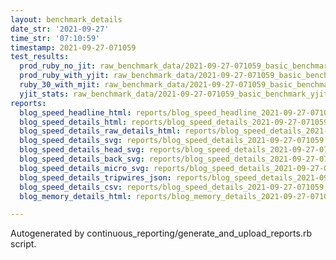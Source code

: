 ```yaml
---
layout: benchmark_details
date_str: '2021-09-27'
time_str: '07:10:59'
timestamp: 2021-09-27-071059
test_results:
  prod_ruby_no_jit: raw_benchmark_data/2021-09-27-071059_basic_benchmark_prod_ruby_no_jit.json
  prod_ruby_with_yjit: raw_benchmark_data/2021-09-27-071059_basic_benchmark_prod_ruby_with_yjit.json
  ruby_30_with_mjit: raw_benchmark_data/2021-09-27-071059_basic_benchmark_ruby_30_with_mjit.json
  yjit_stats: raw_benchmark_data/2021-09-27-071059_basic_benchmark_yjit_stats.json
reports:
  blog_speed_headline_html: reports/blog_speed_headline_2021-09-27-071059.html
  blog_speed_details_html: reports/blog_speed_details_2021-09-27-071059.html
  blog_speed_details_raw_details_html: reports/blog_speed_details_2021-09-27-071059.raw_details.html
  blog_speed_details_svg: reports/blog_speed_details_2021-09-27-071059.svg
  blog_speed_details_head_svg: reports/blog_speed_details_2021-09-27-071059.head.svg
  blog_speed_details_back_svg: reports/blog_speed_details_2021-09-27-071059.back.svg
  blog_speed_details_micro_svg: reports/blog_speed_details_2021-09-27-071059.micro.svg
  blog_speed_details_tripwires_json: reports/blog_speed_details_2021-09-27-071059.tripwires.json
  blog_speed_details_csv: reports/blog_speed_details_2021-09-27-071059.csv
  blog_memory_details_html: reports/blog_memory_details_2021-09-27-071059.html

---
```

Autogenerated by continuous_reporting/generate_and_upload_reports.rb script.

